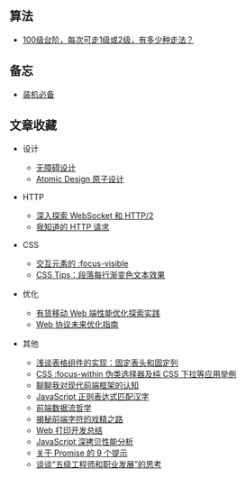 ## 算法

- [100级台阶，每次可走1级或2级，有多少种走法？](https://github.com/showmethecode9527/blog/issues/1)

## 备忘
- [装机必备](./memo/app.md)

## 文章收藏

- 设计
  - [无障碍设计](https://zhuanlan.zhihu.com/p/31657525)
  - [Atomic Design 原子设计](https://www.w3cplus.com/css/atomic-design.html)

- HTTP
  - [深入探索 WebSocket 和 HTTP/2](https://www.oschina.net/translate/how-does-javascript-actually-work-part-5)
  - [我知道的 HTTP 请求](https://fed.renren.com/2018/02/03/http-request/)

- CSS
  - [交互元素的 :focus-visible](https://zhuanlan.zhihu.com/p/33714597)
  - [CSS Tips：段落每行渐变色文本效果](https://www.w3cplus.com/css/gradient-for-every-line-of-a-para.html)

- 优化
  - [有货移动 Web 端性能优化探索实践](https://mp.weixin.qq.com/s/953UuOfxAiS2lMlkj1tGFw)
  - [Web 协议未来优化指南](https://zhuanlan.zhihu.com/p/33940885)

- 其他
  - [浅谈表格组件的实现：固定表头和固定列](https://zhuanlan.zhihu.com/p/33280304)
  - [CSS :focus-within 伪类选择器及纯 CSS 下拉等应用举例](http://www.zhangxinxu.com/wordpress/2018/01/css-focus-within-pseudo-class-selector/)
  - [聊聊我对现代前端框架的认知](https://github.com/berwin/Blog/issues/20)
  - [JavaScript 正则表达式匹配汉字](https://jhuang.me/2018/01/26/JavaScript-%E6%AD%A3%E5%88%99%E8%A1%A8%E8%BE%BE%E5%BC%8F%E5%8C%B9%E9%85%8D%E6%B1%89%E5%AD%97/)
  - [前端数据流哲学](https://zhuanlan.zhihu.com/p/33382396)
  - [揭秘前端字符的戏精之路](https://mp.weixin.qq.com/s/jTSws4W-PDxVgDvePvMO2g)
  - [Web 打印开发总结](https://mp.weixin.qq.com/s/0H2Oa7lZbaKc38YIlJHfCw)
  - [JavaScript 深拷贝性能分析](https://zhuanlan.zhihu.com/p/33489557)
  - [关于 Promise 的 9 个提示](https://github.com/xitu/gold-miner/blob/master/TODO/promising-promise-tips.md)
  - [谈谈“五级工程师和职业发展”的思考](https://liudanking.com/beautiful-life/five-level-engineer-and-career/)

